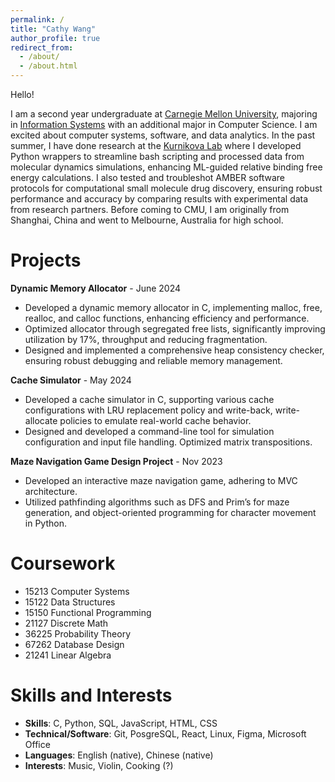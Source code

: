 ```yaml
---
permalink: /
title: "Cathy Wang"
author_profile: true
redirect_from: 
  - /about/
  - /about.html
---
```



Hello!

I am a second year undergraduate at [Carnegie Mellon University](https://www.cmu.edu/), majoring in [Information Systems](https://www.cmu.edu/information-systems/) with an additional major in Computer Science. I am excited about computer systems, software, and data analytics. In the past summer, I have done research at the [Kurnikova Lab](https://www.cmu.edu/chemistry/people/faculty/kurnikova.html) where I developed Python wrappers to streamline bash scripting and processed data from molecular dynamics simulations, enhancing ML-guided relative binding free energy calculations. I also tested and troubleshot AMBER software protocols for computational small molecule drug discovery, ensuring robust performance and accuracy by comparing results with experimental data from research partners. Before coming to CMU, I am originally from Shanghai, China and went to Melbourne, Australia for high school.

Projects
======
**Dynamic Memory Allocator** - June 2024
* Developed a dynamic memory allocator in C, implementing malloc, free, realloc, and calloc functions, enhancing efficiency and performance.
* Optimized allocator through segregated free lists, significantly improving utilization by 17%, throughput and reducing fragmentation.
* Designed and implemented a comprehensive heap consistency checker, ensuring robust debugging and reliable memory management.

**Cache Simulator** - May 2024
* Developed a cache simulator in C, supporting various cache configurations with LRU replacement policy and write-back, write-allocate policies to emulate real-world cache behavior.
* Designed and developed a command-line tool for simulation configuration and input file handling. Optimized matrix transpositions.

**Maze Navigation Game Design Project** - Nov 2023
* Developed an interactive maze navigation game, adhering to MVC architecture.
* Utilized pathfinding algorithms such as DFS and Prim’s for maze generation, and object-oriented programming for character movement in Python.

Coursework
======
* 15213 Computer Systems
* 15122 Data Structures
* 15150 Functional Programming
* 21127 Discrete Math
* 36225 Probability Theory
* 67262 Database Design
* 21241 Linear Algebra

Skills and Interests
======
* **Skills**: C, Python, SQL, JavaScript, HTML, CSS
* **Technical/Software**: Git, PosgreSQL, React, Linux, Figma, Microsoft Office
* **Languages**: English (native), Chinese (native)
* **Interests**: Music, Violin, Cooking (?)
